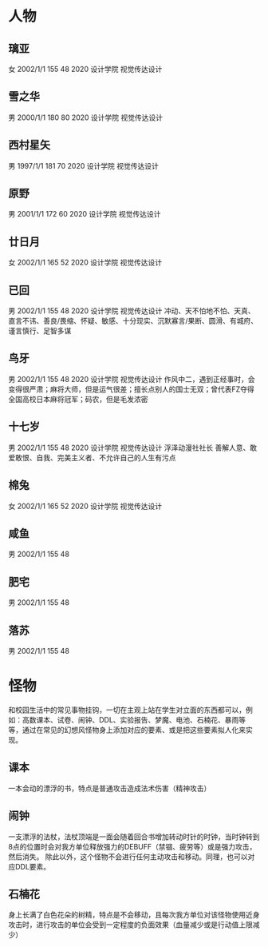 # 人物

## 璃亚
女 2002/1/1 155 48 2020 设计学院 视觉传达设计

## 雪之华
男 2000/1/1 180 80 2020 设计学院 视觉传达设计
## 西村星矢
男 1997/1/1 181 70 2020 设计学院 视觉传达设计
## 原野
男 2001/1/1 172 60 2020 设计学院 视觉传达设计
## 廿日月
女 2002/1/1 165 52 2020 设计学院 视觉传达设计
## 已回
男 2002/1/1 155 48 2020 设计学院 视觉传达设计
冲动、天不怕地不怕、天真、直言不讳、善良/畏缩、怀疑、敏感、十分现实、沉默寡言/果断、圆滑、有城府、谨言慎行、足智多谋
## 鸟牙
男 2002/1/1 155 48 2020 设计学院 视觉传达设计
作风中二，遇到正经事时，会变得很严肃；麻将大师，但是运气很差；擅长点别人的国士无双；曾代表FZ夺得全国高校日本麻将冠军；码农，但是毛发浓密
## 十七岁
男 2002/1/1 155 48 2020 设计学院 视觉传达设计
浮泽动漫社社长 善解人意、敢爱敢恨、自我、完美主义者、不允许自己的人生有污点
## 棉兔
女 2002/1/1 165 52 2020 设计学院 视觉传达设计

## 咸鱼
男 2002/1/1 155 48
## 肥宅
男 2002/1/1 155 48
## 落苏
男 2002/1/1 155 48


# 怪物
和校园生活中的常见事物挂钩，一切在主观上站在学生对立面的东西都可以，例如：高数课本、试卷、闹钟、DDL、实验报告、梦魔、电池、石楠花、暴雨等等，通过在常见的幻想风怪物身上添加对应的要素、或是把这些要素拟人化来实现。
## 课本	
一本会动的漂浮的书，特点是普通攻击造成法术伤害（精神攻击）
## 闹钟	
一支漂浮的法杖，法杖顶端是一面会随着回合书增加转动时针的时钟，当时钟转到8点的位置时会对我方单位释放强力的DEBUFF（禁锢、疲劳等）或是强力攻击，然后消失。 
除此以外，这个怪物不会进行任何主动攻击和移动。同理，也可以对应DDL要素。		
## 石楠花	
身上长满了白色花朵的树精，特点是不会移动，且每次我方单位对该怪物使用近身攻击时，进行攻击的单位会受到一定程度的负面效果（血量减少或是行动值上限减少）		